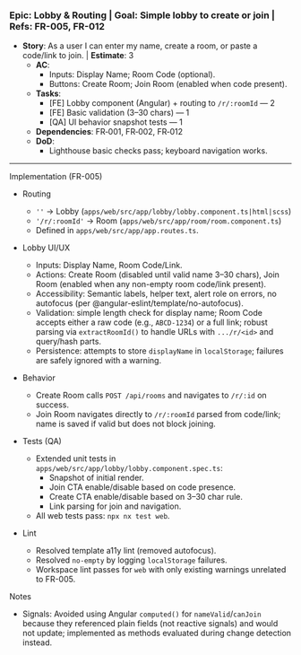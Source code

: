 ### Epic: Lobby & Routing | **Goal**: Simple lobby to create or join | **Refs**: FR-005, FR-012
- **Story**: As a user I can enter my name, create a room, or paste a code/link to join. | **Estimate**: 3
  - **AC**:
    - Inputs: Display Name; Room Code (optional).
    - Buttons: Create Room; Join Room (enabled when code present).
  - **Tasks**:
    - [FE] Lobby component (Angular) + routing to `/r/:roomId` — 2
    - [FE] Basic validation (3–30 chars) — 1
    - [QA] UI behavior snapshot tests — 1
  - **Dependencies**: FR‑001, FR‑002, FR‑012
  - **DoD**:
    - Lighthouse basic checks pass; keyboard navigation works.

---

Implementation (FR-005)

- Routing
  - `''` → Lobby (`apps/web/src/app/lobby/lobby.component.ts|html|scss`)
  - `'/r/:roomId'` → Room (`apps/web/src/app/room/room.component.ts`)
  - Defined in `apps/web/src/app/app.routes.ts`.

- Lobby UI/UX
  - Inputs: Display Name, Room Code/Link.
  - Actions: Create Room (disabled until valid name 3–30 chars), Join Room (enabled when any non-empty room code/link present).
  - Accessibility: Semantic labels, helper text, alert role on errors, no autofocus (per @angular-eslint/template/no-autofocus).
  - Validation: simple length check for display name; Room Code accepts either a raw code (e.g., `ABCD-1234`) or a full link; robust parsing via `extractRoomId()` to handle URLs with `.../r/<id>` and query/hash parts.
  - Persistence: attempts to store `displayName` in `localStorage`; failures are safely ignored with a warning.

- Behavior
  - Create Room calls `POST /api/rooms` and navigates to `/r/:id` on success.
  - Join Room navigates directly to `/r/:roomId` parsed from code/link; name is saved if valid but does not block joining.

- Tests (QA)
  - Extended unit tests in `apps/web/src/app/lobby/lobby.component.spec.ts`:
    - Snapshot of initial render.
    - Join CTA enable/disable based on code presence.
    - Create CTA enable/disable based on 3–30 char rule.
    - Link parsing for join and navigation.
  - All web tests pass: `npx nx test web`.

- Lint
  - Resolved template a11y lint (removed autofocus).
  - Resolved `no-empty` by logging `localStorage` failures.
  - Workspace lint passes for `web` with only existing warnings unrelated to FR-005.

Notes

- Signals: Avoided using Angular `computed()` for `nameValid`/`canJoin` because they referenced plain fields (not reactive signals) and would not update; implemented as methods evaluated during change detection instead.
